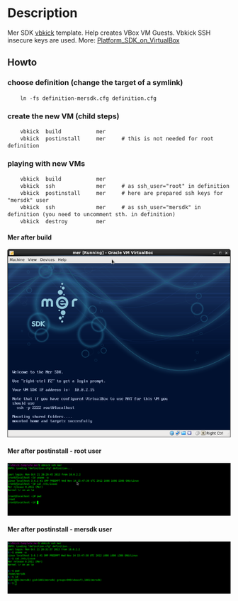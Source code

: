 # Description

Mer SDK [vbkick](https://github.com/wilas/vbkick) template. Help creates VBox VM Guests. Vbkick SSH insecure keys are used.
More: [Platform_SDK_on_VirtualBox](https://wiki.merproject.org/wiki/Platform_SDK_on_VirtualBox)

## Howto

### choose definition (change the target of a symlink)
```
    ln -fs definition-mersdk.cfg definition.cfg
```

### create the new VM (child steps)
```
    vbkick  build           mer
    vbkick  postinstall     mer     # this is not needed for root definition
```

### playing with new VMs
```
    vbkick  build           mer
    vbkick  ssh             mer     # as ssh_user="root" in definition
    vbkick  postinstall     mer     # here are prepared ssh keys for "mersdk" user 
    vbkick  ssh             mer     # as ssh_user="mersdk" in definition (you need to uncomment sth. in definition)
    vbkick  destroy         mer
```

#### Mer after build

![mer-after_build](docs/screens/mer.png)

#### Mer after postinstall - root user

![mer-root](docs/screens/mer-root.png)

#### Mer after postinstall - mersdk user

![mer-mersdk](docs/screens/mer-mersdk.png)

